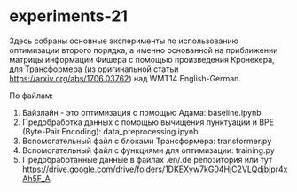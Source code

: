 # experiments-21

Здесь собраны основные эксперименты по использованию оптимизации второго порядка, а именно основанной на приближении матрицы информации Фишера с помощью произведения Кронекера, для Трансформера (из оригинальной статьи https://arxiv.org/abs/1706.03762) над WMT14 English-German.

По файлам:
1. Байзлайн - это оптимизация с помощью Адама: baseline.ipynb
2. Предобработка данных с помощью вычищения пунктуации и BPE (Byte-Pair Encoding): data_preprocessing.ipynb
3. Вспомогательный файл с блоками Трансформера: transformer.py
4. Вспомогательный файл с функциями для оптимизации: training.py
5. Предобработанные данные в файлах .en/.de репозитория или тут https://drive.google.com/drive/folders/1DKEXyw7kG04HjC2VLQdjbjpr4xAh5F_A


